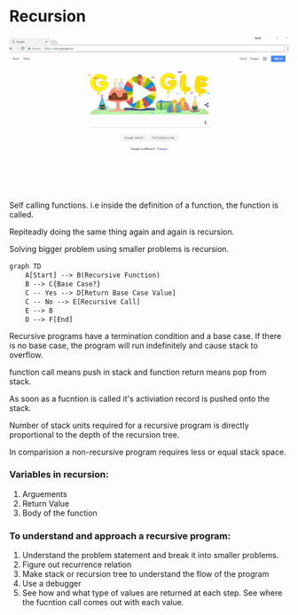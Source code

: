 # Recursion

![Google's Recursion Pun](google_recursion.gif)

Self calling functions. i.e inside the definition of a function, the function is called.

Repiteadly doing the same thing again and again is recursion. 

Solving bigger problem using smaller problems is recursion. 

```mermaid
graph TD
    A[Start] --> B(Recursive Function)
    B --> C{Base Case?}
    C -- Yes --> D[Return Base Case Value]
    C -- No --> E[Recursive Call]
    E --> B
    D --> F[End]
```

Recursive programs have a termination condition and a base case. If there is no base case, the program will run indefinitely and cause stack to overflow.

function call means push in stack and function return means pop from stack.

As soon as a fucntion is called it's activiation record is pushed onto the stack. 

Number of stack units required for a recursive program is directly proportional to the depth of the recursion tree.

In comparision a non-recursive program requires less or equal stack space.

### Variables in recursion:

1. Arguements
2. Return Value
3. Body of the function


### To understand and approach a recursive program:

1. Understand the problem statement and break it into smaller problems.
2. Figure out recurrence relation
3. Make stack or recursion tree to understand the flow of the program
4. Use a debugger
5. See how and what type of values are returned at each step. See where the fucntion call comes out with each value.


